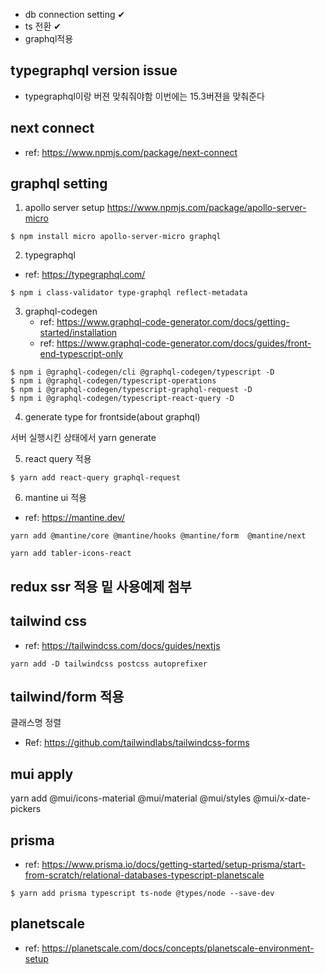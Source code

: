 - db connection setting ✔
- ts 전환 ✔
- graphql적용

## typegraphql version issue

- typegraphql이랑 버젼 맞춰줘야함 이번에는 15.3버젼을 맞춰준다

## next connect

- ref: https://www.npmjs.com/package/next-connect

## graphql setting

1. apollo server setup
   https://www.npmjs.com/package/apollo-server-micro

```
$ npm install micro apollo-server-micro graphql
```

2. typegraphql

- ref: https://typegraphql.com/

```
$ npm i class-validator type-graphql reflect-metadata
```

3. graphql-codegen
   - ref: https://www.graphql-code-generator.com/docs/getting-started/installation
   - ref: https://www.graphql-code-generator.com/docs/guides/front-end-typescript-only

```
$ npm i @graphql-codegen/cli @graphql-codegen/typescript -D
$ npm i @graphql-codegen/typescript-operations
$ npm i @graphql-codegen/typescript-graphql-request -D
$ npm i @graphql-codegen/typescript-react-query -D
```

4. generate type for frontside(about graphql)

서버 실행시킨 상태에서
yarn generate

5. react query 적용

```
$ yarn add react-query graphql-request
```

6. mantine ui 적용

- ref: https://mantine.dev/

```
yarn add @mantine/core @mantine/hooks @mantine/form  @mantine/next

yarn add tabler-icons-react
```

## redux ssr 적용 밑 사용예제 첨부

## tailwind css

- ref: https://tailwindcss.com/docs/guides/nextjs

```
yarn add -D tailwindcss postcss autoprefixer

```

## tailwind/form 적용

클래스명 정렬

- Ref: https://github.com/tailwindlabs/tailwindcss-forms

## mui apply

yarn add @mui/icons-material @mui/material @mui/styles @mui/x-date-pickers

## prisma

- ref: https://www.prisma.io/docs/getting-started/setup-prisma/start-from-scratch/relational-databases-typescript-planetscale

```
$ yarn add prisma typescript ts-node @types/node --save-dev
```

## planetscale

- ref: https://planetscale.com/docs/concepts/planetscale-environment-setup
